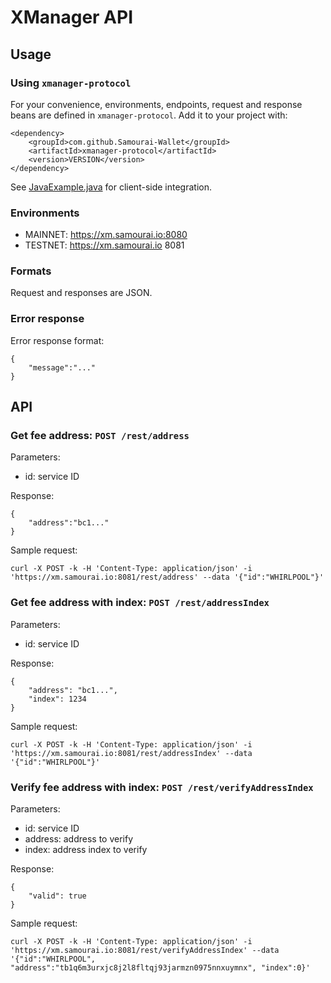# XManager API

## Usage

### Using `xmanager-protocol`
For your convenience, environments, endpoints, request and response beans are defined in `xmanager-protocol`.
Add it to your project with:
```
<dependency>
    <groupId>com.github.Samourai-Wallet</groupId>
    <artifactId>xmanager-protocol</artifactId>
    <version>VERSION</version>
</dependency>
```

See [JavaExample.java](src/test/java/com/samourai/xmanager/server/JavaExample.java) for client-side integration.


### Environments
- MAINNET: https://xm.samourai.io:8080
- TESTNET: https://xm.samourai.io 8081

### Formats
Request and responses are JSON.

### Error response
Error response format:
```
{
    "message":"..."
}
```

## API

### Get fee address: ```POST /rest/address```
Parameters:
* id: service ID

Response:
```
{
    "address":"bc1..."
}
```

Sample request:
```
curl -X POST -k -H 'Content-Type: application/json' -i 'https://xm.samourai.io:8081/rest/address' --data '{"id":"WHIRLPOOL"}'
```


### Get fee address with index: ```POST /rest/addressIndex```
Parameters:
* id: service ID

Response:
```
{
    "address": "bc1...",
    "index": 1234
}
```

Sample request:
```
curl -X POST -k -H 'Content-Type: application/json' -i 'https://xm.samourai.io:8081/rest/addressIndex' --data '{"id":"WHIRLPOOL"}'
```

### Verify fee address with index: ```POST /rest/verifyAddressIndex```
Parameters:
* id: service ID
* address: address to verify
* index: address index to verify

Response:
```
{
    "valid": true
}
```

Sample request:
```
curl -X POST -k -H 'Content-Type: application/json' -i 'https://xm.samourai.io:8081/rest/verifyAddressIndex' --data '{"id":"WHIRLPOOL", "address":"tb1q6m3urxjc8j2l8fltqj93jarmzn0975nnxuymnx", "index":0}'
```
